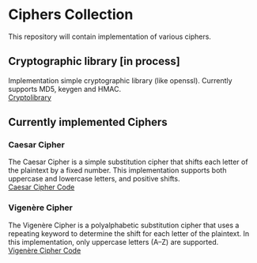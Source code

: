 # Ciphers Collection

This repository will contain implementation of various ciphers.

## Cryptographic library [in process]
Implementation simple cryptographic library (like openssl). Currently supports MD5, keygen and HMAC.   
[Cryptolibrary](https://github.com/f1gl4/cpp/tree/main/project)

## Currently implemented Ciphers

### Caesar Cipher
The Caesar Cipher is a simple substitution cipher that shifts each letter of the plaintext by a fixed number. This implementation supports both uppercase and lowercase letters, and positive shifts.  
[Caesar Cipher Code](./caesar_cipher.cpp)

### Vigenère Cipher
The Vigenère Cipher is a polyalphabetic substitution cipher that uses a repeating keyword to determine the shift for each letter of the plaintext. In this implementation, only uppercase letters (A–Z) are supported.  
[Vigenère Cipher Code](./vigener_cipher.cpp)
